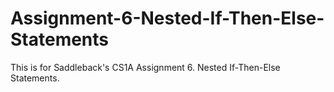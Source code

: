 # Assignment-6-Nested-If-Then-Else-Statements
This is for Saddleback's CS1A Assignment 6. Nested If-Then-Else Statements.
